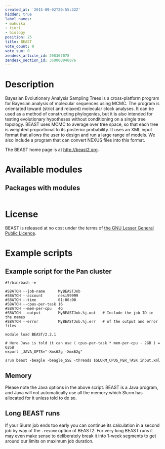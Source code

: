 ```yaml
---
created_at: '2015-09-02T20:55:32Z'
hidden: true
label_names:
- mahuika
- tier1
- biology
position: 25
title: BEAST
vote_count: 0
vote_sum: 0
zendesk_article_id: 208367078
zendesk_section_id: 360000040076
---
```


<!-- The above lines, specifying the category, section and title, must be
present and always comprising the first three lines of the article. -->

# Description

Bayesian Evolutionary Analysis Sampling Trees is a cross-platform
program for Bayesian analysis of molecular sequences using MCMC. The
program is orientated toward (strict and relaxed) molecular clock
analyses. It can be used as a method of constructing phylogenies, but it
is also intended for testing evolutionary hypotheses without
conditioning on a single tree topology. BEAST uses MCMC to average over
tree space, so that each tree is weighted proportional to its posterior
probability. It uses an XML input format that allows the user to design
and run a large range of models. We also include a program that can
convert NEXUS files into this format.

The BEAST home page is at <http://beast2.org>.

# Available modules

## Packages with modules

<table>
<thead>
<tr class="header">
</tr>
</thead>
<tbody>
<tr class="odd">
</tr>
<tr class="even">
</tr>
<tr class="odd">
</tr>
<tr class="even">
</tr>
<tr class="odd">
</tr>
</tbody>
</table>

# License

BEAST is released at no cost under the terms of [the GNU Lesser General
Public Licence](http://www.gnu.org/licenses/lgpl-2.1.html).

# Example scripts

## Example script for the Pan cluster

    #!/bin/bash -e

    #SBATCH --job-name      MyBEASTJob
    #SBATCH --account       nesi99999
    #SBATCH --time          01:00:00
    #SBATCH --cpus-per-task 16
    #SBATCH --mem-per-cpu   4G
    #SBATCH --output        MyBEASTJob.%j.out   # Include the job ID in the names
    #SBATCH --error         MyBEASTJob.%j.err   # of the output and error files

    module load BEAST/2.2.1

    # Here Java is told it can use ( cpus-per-task * mem-per-cpu - 2GB ) = 62GB
    export _JAVA_OPTS="-Xms62g -Xmx62g" 

    srun beast -beagle -beagle_SSE -threads $SLURM_CPUS_PER_TASK input.xml

## Memory

Please note the Java options in the above script. BEAST is a Java
program, and Java will not automatically use all the memory which Slurm
has allocated for it unless told to do so.

## Long BEAST runs

If your Slurm job ends too early you can continue its calculation in a
second job by way of the `-resume` option of BEAST2. For very long BEAST
runs it may even make sense to deliberately break it into 1-week
segments to get around our limits on maximum job duration.
